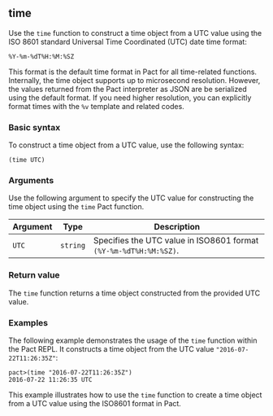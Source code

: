 ## time

Use the `time` function to construct a time object from a UTC value using the ISO 8601 standard Universal Time Coordinated (UTC) date time format: 

```text
%Y-%m-%dT%H:%M:%SZ
```

This format is the default time format in Pact for all time-related functions.
Internally, the time object supports up to microsecond resolution.
However, the values returned from the Pact interpreter as JSON are be serialized using the default format. 
If you need higher resolution, you can explicitly format times with the `%v` template and related codes.

### Basic syntax

To construct a time object from a UTC value, use the following syntax:

`(time UTC)`

### Arguments

Use the following argument to specify the UTC value for constructing the time object using the `time` Pact function.

| Argument | Type | Description |
| --- | --- | --- |
| `UTC` | `string` | Specifies the UTC value in ISO8601 format `(%Y-%m-%dT%H:%M:%SZ)`. |

### Return value

The `time` function returns a time object constructed from the provided UTC value.

### Examples

The following example demonstrates the usage of the `time` function within the Pact REPL. It constructs a time object from the UTC value `"2016-07-22T11:26:35Z"`:

```pact
pact>(time "2016-07-22T11:26:35Z")
2016-07-22 11:26:35 UTC
```

This example illustrates how to use the `time` function to create a time object from a UTC value using the ISO8601 format in Pact.
